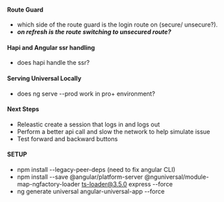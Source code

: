 #### Route Guard

- which side of the route guard is the login route on (secure/ unsecure?).
- **_on refresh is the route switching to unsecured route?_**

#### Hapi and Angular ssr handling

- does hapi handle the ssr?

#### Serving Universal Locally

- does ng serve --prod work in pro+ environment?

#### Next Steps

- Releastic create a session that logs in and logs out
- Perform a better api call and slow the network to help simulate issue
- Test forward and backward buttons

#### SETUP

- npm install --legacy-peer-deps (need to fix angular CLI)
- npm install --save @angular/platform-server @nguniversal/module-map-ngfactory-loader ts-loader@3.5.0 express --force
- ng generate universal angular-universal-app --force
